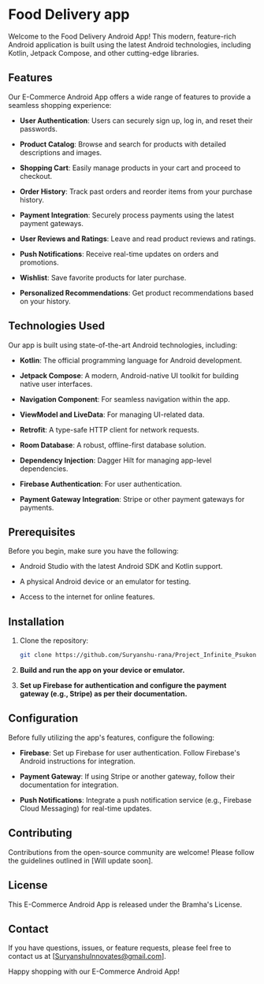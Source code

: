 # Food Delivery app

Welcome to the Food Delivery Android App! This modern, feature-rich Android application is built using the latest Android technologies, including Kotlin, Jetpack Compose, and other cutting-edge libraries.

## Features

Our E-Commerce Android App offers a wide range of features to provide a seamless shopping experience:

- **User Authentication**: Users can securely sign up, log in, and reset their passwords.

- **Product Catalog**: Browse and search for products with detailed descriptions and images.

- **Shopping Cart**: Easily manage products in your cart and proceed to checkout.

- **Order History**: Track past orders and reorder items from your purchase history.

- **Payment Integration**: Securely process payments using the latest payment gateways.

- **User Reviews and Ratings**: Leave and read product reviews and ratings.

- **Push Notifications**: Receive real-time updates on orders and promotions.

- **Wishlist**: Save favorite products for later purchase.

- **Personalized Recommendations**: Get product recommendations based on your history.

## Technologies Used

Our app is built using state-of-the-art Android technologies, including:

- **Kotlin**: The official programming language for Android development.

- **Jetpack Compose**: A modern, Android-native UI toolkit for building native user interfaces.

- **Navigation Component**: For seamless navigation within the app.

- **ViewModel and LiveData**: For managing UI-related data.

- **Retrofit**: A type-safe HTTP client for network requests.

- **Room Database**: A robust, offline-first database solution.

- **Dependency Injection**: Dagger Hilt for managing app-level dependencies.

- **Firebase Authentication**: For user authentication.

- **Payment Gateway Integration**: Stripe or other payment gateways for payments.

## Prerequisites

Before you begin, make sure you have the following:

- Android Studio with the latest Android SDK and Kotlin support.

- A physical Android device or an emulator for testing.

- Access to the internet for online features.

## Installation

1. Clone the repository:

   ```bash
   git clone https://github.com/Suryanshu-rana/Project_Infinite_Psukonomi.git

2. **Build and run the app on your device or emulator.**

3. **Set up Firebase for authentication and configure the payment gateway (e.g., Stripe) as per their documentation.**

## Configuration

Before fully utilizing the app's features, configure the following:

- **Firebase**: Set up Firebase for user authentication. Follow Firebase's Android instructions for integration.

- **Payment Gateway**: If using Stripe or another gateway, follow their documentation for integration.

- **Push Notifications**: Integrate a push notification service (e.g., Firebase Cloud Messaging) for real-time updates.

## Contributing

Contributions from the open-source community are welcome! Please follow the guidelines outlined in [Will update soon].

## License

This E-Commerce Android App is released under the Bramha's License.

## Contact

If you have questions, issues, or feature requests, please feel free to contact us at [SuryanshuInnovates@gmail.com].

Happy shopping with our E-Commerce Android App!
